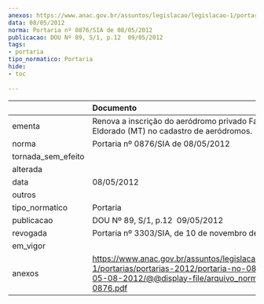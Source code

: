 ```yaml
---
anexos: https://www.anac.gov.br/assuntos/legislacao/legislacao-1/portarias/portarias-2012/portaria-no-0876-sia-de-05-08-2012/@@display-file/arquivo_norma/PA2012-0876.pdf
data: 08/05/2012
norma: Portaria nº 0876/SIA de 08/05/2012
publicacao: DOU Nº 89, S/1, p.12  09/05/2012
tags:
- portaria
tipo_normatico: Portaria
hide: 
- toc 
 
---
```


|                    | Documento                                                                                                                                                         |
|:-------------------|:------------------------------------------------------------------------------------------------------------------------------------------------------------------|
| ementa             | Renova a inscrição do aeródromo privado Fazenda Eldorado (MT) no cadastro de aeródromos.                                                                          |
| norma              | Portaria nº 0876/SIA de 08/05/2012                                                                                                                                |
| tornada_sem_efeito |                                                                                                                                                                   |
| alterada           |                                                                                                                                                                   |
| data               | 08/05/2012                                                                                                                                                        |
| outros             |                                                                                                                                                                   |
| tipo_normatico     | Portaria                                                                                                                                                          |
| publicacao         | DOU Nº 89, S/1, p.12  09/05/2012                                                                                                                                  |
| revogada           | Portaria nº 3303/SIA, de 10 de novembro de 2016.                                                                                                                  |
| em_vigor           |                                                                                                                                                                   |
| anexos             | https://www.anac.gov.br/assuntos/legislacao/legislacao-1/portarias/portarias-2012/portaria-no-0876-sia-de-05-08-2012/@@display-file/arquivo_norma/PA2012-0876.pdf |